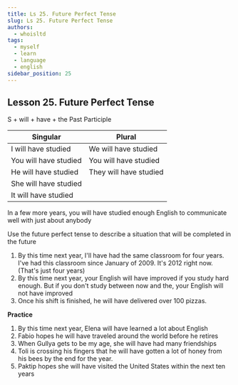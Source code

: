 ```yaml
---
title: Ls 25. Future Perfect Tense
slug: Ls 25. Future Perfect Tense
authors:
  - whoisltd
tags:
  - myself
  - learn
  - language
  - english
sidebar_position: 25
---
```


## Lesson 25. Future Perfect Tense

S + will + have + the Past Participle

| Singular              | Plural                 |
| --------------------- | ---------------------- |
| I will have studied   | We will have studied   |
| You will have studied | You will have studied  |
| He will have studied  | They will have studied |
| She will have studied |                        |
| It will have studied  |                        |

In a few more years, you will have studied enough English to communicate well with just about anybody

Use the future perfect tense to describe a situation that will be completed in the future

1. By this time next year, I'll have had the same classroom for four years.
   I've had this classroom since January of 2009. It's 2012 right now. (That's just four years)
2. By this time next year, your English will have improved if you study hard enough.
   But if you don't study between now and the, your English will not have improved
3. Once his shift is finished, he will have delivered over 100 pizzas.

**Practice**

1. By this time next year, Elena will have learned a lot about English
2. Fabio hopes he will have traveled around the world before he retires
3. When Gullya gets to be my age, she will have had many friendships
4. Toli is crossing his fingers that he will have gotten a lot of honey from his bees by the end for the year.
5. Paktip hopes she will have visited the United States within the next ten years
